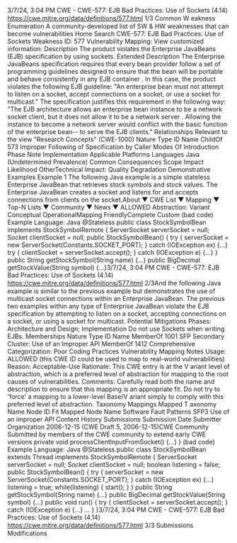 3/7/24, 3:04 PM CWE - CWE-577: EJB Bad Practices: Use of Sockets (4.14)
https://cwe.mitre.org/data/deﬁnitions/577.html 1/3
Common W eakness Enumeration
A community-developed list of SW & HW weaknesses that can become
vulnerabilities
Home Search
CWE-577: EJB Bad Practices: Use of Sockets
Weakness ID: 577
Vulnerability Mapping: 
View customized information:
 Description
The product violates the Enterprise JavaBeans (EJB) specification by using sockets.
 Extended Description
The Enterprise JavaBeans specification requires that every bean provider follow a set of programming guidelines designed to ensure
that the bean will be portable and behave consistently in any EJB container . In this case, the product violates the following EJB
guideline: "An enterprise bean must not attempt to listen on a socket, accept connections on a socket, or use a socket for multicast."
The specification justifies this requirement in the following way: "The EJB architecture allows an enterprise bean instance to be a
network socket client, but it does not allow it to be a network server . Allowing the instance to become a network server would conflict
with the basic function of the enterprise bean-- to serve the EJB clients."
 Relationships
 Relevant to the view "Research Concepts" (CWE-1000)
Nature Type ID Name
ChildOf 573 Improper Following of Specification by Caller
 Modes Of Introduction
Phase Note
Implementation
 Applicable Platforms
Languages
Java (Undetermined Prevalence)
 Common Consequences
Scope Impact Likelihood
OtherTechnical Impact: Quality Degradation
 Demonstrative Examples
Example 1
The following Java example is a simple stateless Enterprise JavaBean that retrieves stock symbols and stock values. The Enterprise
JavaBean creates a socket and listens for and accepts connections from clients on the socket.About ▼ CWE List ▼ Mapping ▼ Top-N Lists ▼ Community ▼ News ▼
ALLOWED
Abstraction: Variant
Conceptual OperationalMapping
FriendlyComplete Custom
(bad code) Example Language: Java 
@Stateless
public class StockSymbolBean implements StockSymbolRemote {
ServerSocket serverSocket = null;
Socket clientSocket = null;
public StockSymbolBean() {
try {
serverSocket = new ServerSocket(Constants.SOCKET\_PORT);
} catch (IOException ex) {...}
try {
clientSocket = serverSocket.accept();
} catch (IOException e) {...}
}
public String getStockSymbol(String name) {...}
public BigDecimal getStockValue(String symbol) {...}3/7/24, 3:04 PM CWE - CWE-577: EJB Bad Practices: Use of Sockets (4.14)
https://cwe.mitre.org/data/deﬁnitions/577.html 2/3And the following Java example is similar to the previous example but demonstrates the use of multicast socket connections within an
Enterprise JavaBean.
The previous two examples within any type of Enterprise JavaBean violate the EJB specification by attempting to listen on a socket,
accepting connections on a socket, or using a socket for multicast.
 Potential Mitigations
Phases: Architecture and Design; Implementation
Do not use Sockets when writing EJBs.
 Memberships
Nature Type ID Name
MemberOf 1001 SFP Secondary Cluster: Use of an Improper API
MemberOf 1412 Comprehensive Categorization: Poor Coding Practices
 Vulnerability Mapping Notes
Usage: ALLOWED (this CWE ID could be used to map to real-world vulnerabilities)
Reason: Acceptable-Use
Rationale:
This CWE entry is at the V ariant level of abstraction, which is a preferred level of abstraction for mapping to the root causes of
vulnerabilities.
Comments:
Carefully read both the name and description to ensure that this mapping is an appropriate fit. Do not try to 'force' a mapping to a
lower-level Base/V ariant simply to comply with this preferred level of abstraction.
 Taxonomy Mappings
Mapped T axonomy Name Node ID Fit Mapped Node Name
Software Fault Patterns SFP3 Use of an improper API
 Content History
 Submissions
Submission Date Submitter Organization
2006-12-15
(CWE Draft 5, 2006-12-15)CWE Community
Submitted by members of the CWE community to extend early CWE versions
private void processClientInputFromSocket() {...}
}
(bad code) Example Language: Java 
@Stateless
public class StockSymbolBean extends Thread implements StockSymbolRemote {
ServerSocket serverSocket = null;
Socket clientSocket = null;
boolean listening = false;
public StockSymbolBean() {
try {
serverSocket = new ServerSocket(Constants.SOCKET\_PORT);
} catch (IOException ex) {...}
listening = true;
while(listening) {
start();
}
}
public String getStockSymbol(String name) {...}
public BigDecimal getStockValue(String symbol) {...}
public void run() {
try {
clientSocket = serverSocket.accept();
} catch (IOException e) {...}
...
}
}3/7/24, 3:04 PM CWE - CWE-577: EJB Bad Practices: Use of Sockets (4.14)
https://cwe.mitre.org/data/deﬁnitions/577.html 3/3
 Submissions
 Modifications